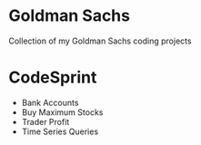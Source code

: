 # Goldman Sachs
Collection of my Goldman Sachs coding projects

# CodeSprint
- Bank Accounts
- Buy Maximum Stocks
- Trader Profit
- Time Series Queries
